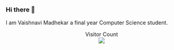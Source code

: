 ### Hi there 👋

I am Vaishnavi Madhekar a final year Computer Science student.

<p align ="center">
  Visitor Count <br>
<img src = "https://komarev.com/ghpvc/?username=vaish28" />
</p>

<!--
**vaish28/vaish28** is a ✨ _special_ ✨ repository because its `README.md` (this file) appears on your GitHub profile.

Here are some ideas to get you started:

- 🔭 I’m currently working on ...
- 🌱 I’m currently learning ...
- 👯 I’m looking to collaborate on ...
- 🤔 I’m looking for help with ...
- 💬 Ask me about ...
- 📫 How to reach me: ...
- 😄 Pronouns: ...
- ⚡ Fun fact: ...
-->
